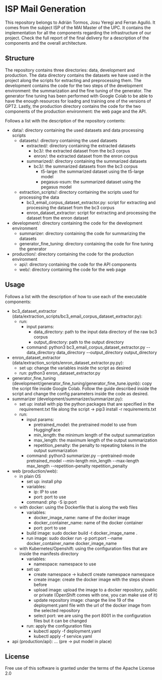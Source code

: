 # ISP Mail Generation
This repository belongs to Adrián Tormos, Josu Yeregi and Ferran Agulló. It comes from the subject ISP of the MAI Master of the UPC. It contains the implementation for all the components regarding the infrastructure of our project. Check the full report of the final delivery for a description of the components and the overall architecture.

## Structure
The repository contains three directories: data, development and production. The data directory contains the datasets we have used in the project along the scripts for extracting and preprocessing them. The development contains the code for the two steps of the development environment: the summarization and the fine tuning of the generator. The generator fine tuning has been performed with Google Colab to be able to have the enough resources for loadng and training one of the versions of GPT2. Lastly, the production directory contains the code for the two components of the production environment: the web page and the API.

Follows a list with the description of the repository contents:
- data/: directory containing the used datasets and data processing scripts
    - datasets/: directory containing the used datasets
        - extracted/: directory containing the extracted datasets
            - bc3/: the extracted dataset from the bc3 corpus
            - enron/: the extracted dataset from the enron corpus
        - summarized/: directory containing the summarized datasets
            - bc3/: the summarized datasets from the bc3 corpus
                - t5-large: the summarized dataset using the t5-large model
                - pegasus-xsum: the summarized dataset using the pegasus model
    - extraction_scripts/: directory containing the scripts used for processing the data
        - bc3_email_corpus_dataset_extractor.py: script for extracting and processing the dataset from the bc3 corpus
        - enron_dataset_extractor: script for extracting and processing the dataset from the enron dataset
- development/: directory containing the code for the development environment
    - summarizer: directory containing the code for summarizing the datasets
    - generator_fine_tuning: directory containing the code for fine tuning the generator
- production/: directory containing the code for the production environment
    - api/: directory containing the code for the API components
    - web/: directory containing the code for the web page
    
## Usage
Follows a list with the description of how to use each of the executable components:
- bc3_dataset_extractor (data/extraction_scripts/bc3_email_corpus_dataset_extractor.py):
    - run: 
        - input params:
            - data_directory: path to the input data directory of the raw bc3 corpus
            - output_directory: path to the output directory
        - command: python3 bc3_email_corpus_dataset_extractor.py --data_directory data_directory --output_directory output_directory
- enron_dataset_extractor (data/extraction_scripts/enron_dataset_extractor.py.py):
    - set up: change the variables inside the script as desired
    - run: python3 enron_dataset_extractor.py
- generator_fine_tuning (development/generator_fine_tuning/generator_fine_tune.ipynb): copy the script file inside Google Colab. Follow the guide described inside the script and change the config parameters inside the code as desired.
- summarizer (development/summarizer/summarizer.py):
    - set up: install with pip the python packages that are specified in the requirement.txt file along the script -> pip3 install -r requirements.txt
    - run:
        - input params:
            - pretrained_model: the pretrained model to use from HuggingFace
            - min_length: the minimum length of the output summarization
            - max_length: the maximum length of the output summarization
            - repetition_penalty: the penalty to repeating tokens in the output summarization
        - command: python3 summarizer.py --pretrained-mode pretrained_model --min-length min_length --max-length max_length --repetition-penalty repetition_penalty
- web (production/web):
    - in plain OS
        - set up: install php
        - variables:
            - ip: IP to use
            - port: port to use
        - command: php -S ip:port
    - with docker: using the Dockerfile that is along the web files
        - variables:
            - docker_image_name: name of the docker image
            - docker_container_name: name of the docker container
            - port: port to use
        - build image: sudo docker build -t docker_image_name .
        - run image: sudo docker run -p port:port --name docker_container_name docker_image_name
    - with Kubernetes/Openshift: using the configuration files that are inside the manifests directory
        - variables:
            - namespace: namespace to use
        - set up: 
            - create namespace -> kubectl create namespace namespace
            - create image: create the docker image with the steps shown before
            - upload image: upload the image to a docker repository, public or private (OpenShift comes with one, you can make use of it)
            - update repository image: change the line 19 of the deployment.yaml file with the url of the docker image from the selected repository
            - select port: we are using the port 8001 in the configuration files but it can be changed
        - run: apply the configuration files
            - kubectl apply -f deployment.yaml
            - kubectl apply -f service.yaml
- api (production/api): ... (pre -> put model in place)


## License
Free use of this software is granted under the terms of the Apache License 2.0

